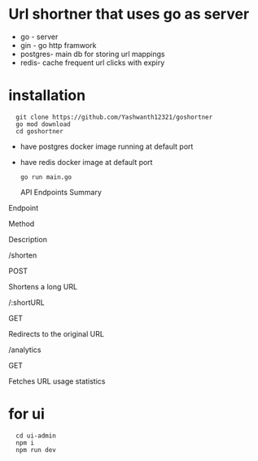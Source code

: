 # Url shortner that uses go as server
- go - server
- gin - go http framwork
- postgres- main db for storing url mappings
- redis- cache frequent url clicks with expiry

# installation
```
  git clone https://github.com/Yashwanth12321/goshortner
  go mod download
  cd goshortner
```

- have postgres docker image running at default port
- have redis docker image at default port

  ```
  go run main.go
  ```

  API Endpoints Summary
  
Endpoint

Method

Description

/shorten

POST

Shortens a long URL

/:shortURL

GET

Redirects to the original URL

/analytics

GET

Fetches URL usage statistics

# for ui
```
  cd ui-admin
  npm i
  npm run dev

```
